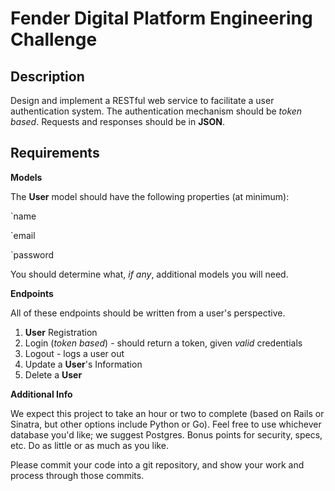 # Fender Digital Platform Engineering Challenge

## Description

Design and implement a RESTful web service to facilitate a user authentication system. The authentication mechanism should be *token based*. Requests and responses should be in **JSON**.

## Requirements
**Models**

The **User** model should have the following properties (at minimum):

`name

`email

`password

You should determine what, *if any*, additional models you will need.

**Endpoints**

All of these endpoints should be written from a user's perspective.

1. **User** Registration
2. Login (*token based*) - should return a token, given *valid* credentials
3. Logout - logs a user out
4. Update a **User**'s Information
5. Delete a **User**

**Additional Info**

We expect this project to take an hour or two to complete (based on Rails or Sinatra, but other options include Python or Go). Feel free to use whichever database you'd like; we suggest Postgres. Bonus points for security, specs, etc. Do as little or as much as you like.

Please commit your code into a git repository, and show your work and process through those commits.

